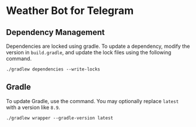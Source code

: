 # Weather Bot for Telegram

## Dependency Management

Dependencies are locked using gradle. To update a dependency, modify the version in `build.gradle`,
and update the lock files using the following command.

```shell
./gradlew dependencies --write-locks
```

## Gradle

To update Gradle, use the command. You may optionally replace `latest` with a version like `8.9`.

```shell
./gradlew wrapper --gradle-version latest
```
